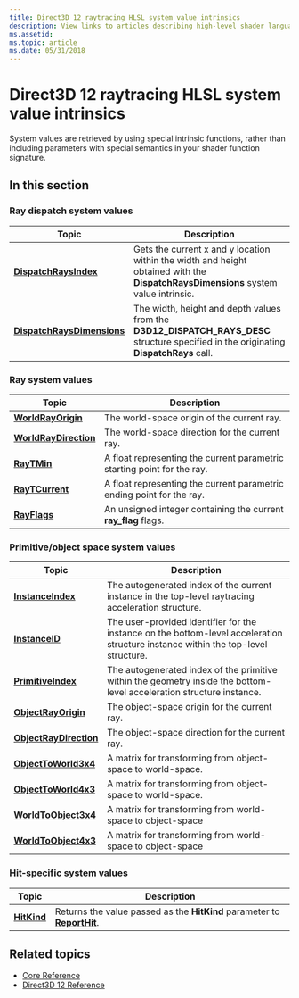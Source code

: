 ```yaml
---
title: Direct3D 12 raytracing HLSL system value intrinsics
description: View links to articles describing high-level shader language (HLSL) system value intrinsic functions that support the Direct3D 12 raytracing pipeline.
ms.assetid: 
ms.topic: article
ms.date: 05/31/2018
---
```


# Direct3D 12 raytracing HLSL system value intrinsics

System values are retrieved by using special intrinsic functions, rather than including parameters with special semantics in your shader function signature. 

## In this section

### Ray dispatch system values

| Topic | Description |
|-|-|
| [**DispatchRaysIndex**](dispatchraysindex.md) | Gets the current x and y location within the width and height obtained with the **DispatchRaysDimensions** system value intrinsic. |
| [**DispatchRaysDimensions**](dispatchraysdimensions.md) | The width, height and depth values from the **D3D12\_DISPATCH\_RAYS\_DESC** structure specified in the originating **DispatchRays** call. |

### Ray system values

| Topic | Description |
|-|-|
| [**WorldRayOrigin**](worldrayorigin.md) | The world-space origin of the current ray. |
| [**WorldRayDirection**](worldraydirection.md) | The world-space direction for the current ray. |
| [**RayTMin**](raytmin.md) | A float representing the current parametric starting point for the ray. |
| [**RayTCurrent**](raytcurrent.md) | A float representing the current parametric ending point for the ray.  |
| [**RayFlags**](rayflags.md) | An unsigned integer containing the current **ray_flag** flags. |

### Primitive/object space system values

| Topic | Description |
|-|-|
| [**InstanceIndex**](instanceindex.md) | The autogenerated index of the current instance in the top-level raytracing acceleration structure. |
| [**InstanceID**](instanceid.md) | The user-provided identifier for the instance on the bottom-level acceleration structure instance within the top-level structure. |
| [**PrimitiveIndex**](primitiveindex.md) | The autogenerated index of the primitive within the geometry inside the bottom-level acceleration structure instance. |
| [**ObjectRayOrigin**](objectrayorigin.md) | The object-space origin for the current ray. |
| [**ObjectRayDirection**](objectraydirection.md) | The object-space direction for the current ray. |
| [**ObjectToWorld3x4**](objecttoworld3x4.md) | A matrix for transforming from object-space to world-space. |
| [**ObjectToWorld4x3**](objecttoworld4x3.md) | A matrix for transforming from object-space to world-space. |
| [**WorldToObject3x4**](worldtoobject3x4.md) | A matrix for transforming from world-space to object-space |
| [**WorldToObject4x3**](worldtoobject4x3.md) | A matrix for transforming from world-space to object-space |
### Hit-specific system values

| Topic | Description |
|-|-|
| [**HitKind**](hitkind.md) | Returns the value passed as the **HitKind** parameter to [**ReportHit**](reporthit-function.md). |

## Related topics

* [Core Reference](direct3d-12-core-reference.md)
* [Direct3D 12 Reference](direct3d-12-reference.md)
